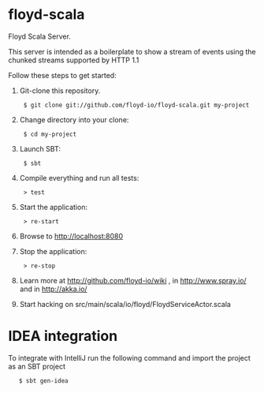 floyd-scala
===========

Floyd Scala Server.

This server is intended as a boilerplate to show a stream of events using the chunked streams supported by HTTP 1.1

Follow these steps to get started:

1. Git-clone this repository.

        $ git clone git://github.com/floyd-io/floyd-scala.git my-project

2. Change directory into your clone:

        $ cd my-project

3. Launch SBT:

        $ sbt

4. Compile everything and run all tests:

        > test

5. Start the application:

        > re-start

6. Browse to [http://localhost:8080](http://localhost:8080/)

7. Stop the application:

        > re-stop

8. Learn more at http://github.com/floyd-io/wiki , in http://www.spray.io/ and in http://akka.io/

9. Start hacking on src/main/scala/io/floyd/FloydServiceActor.scala

IDEA integration
================

To integrate with IntelliJ run the following command and import the project as an SBT project

       $ sbt gen-idea


